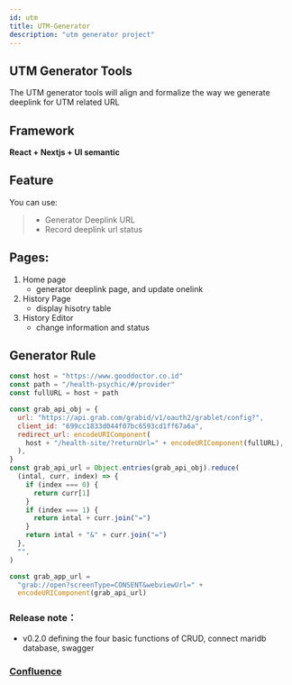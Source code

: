 ```yaml
---
id: utm
title: UTM-Generator
description: "utm generator project"
---
```


## UTM Generator Tools

The UTM generator tools will align and formalize the way we generate deeplink
for UTM related URL

## Framework

**React + Nextjs + UI semantic**

## Feature

You can use:

> - Generator Deeplink URL
> - Record deeplink url status

## Pages:

1. Home page
   - generator deeplink page, and update onelink
2. History Page
   - display hisotry table
3. History Editor
   - change information and status

## Generator Rule

```js
const host = "https://www.gooddoctor.co.id"
const path = "/health-psychic/#/provider"
const fullURL = host + path

const grab_api_obj = {
  url: "https://api.grab.com/grabid/v1/oauth2/grablet/config?",
  client_id: "699cc1833d044f07bc6593cd1ff67a6a",
  redirect_url: encodeURIComponent(
    host + "/health-site/?returnUrl=" + encodeURIComponent(fullURL),
  ),
}
const grab_api_url = Object.entries(grab_api_obj).reduce(
  (intal, curr, index) => {
    if (index === 0) {
      return curr[1]
    }
    if (index === 1) {
      return intal + curr.join("=")
    }
    return intal + "&" + curr.join("=")
  },
  "",
)

const grab_app_url =
  "grab://open?screenType=CONSENT&webviewUrl=" +
  encodeURIComponent(grab_api_url)
```

### Release note：

- v0.2.0 defining the four basic functions of CRUD, connect maridb database,
  swagger

### [Confluence](http://doc.gooddoctor.local/display/TECH/UTM+generator+tools)
